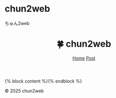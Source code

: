 # chun2web
ちゅん2web
<!DOCTYPE html>
<html lang="ja">
<head>
  <meta charset="UTF-8">
  <meta name="viewport" content="width=device-width, initial-scale=1">
  <title>chun2web</title>
  <link rel="stylesheet" href="{{ url_for('static', filename='style.css') }}">
</head>
<body>
  <header>
    <h1>🍀 chun2web</h1>
    <nav>
      <a href="{{ url_for('index') }}">Home</a>
      <a href="{{ url_for('post') }}">Post</a>
    </nav>
  </header>
  <main>
    {% block content %}{% endblock %}
  </main>
  <footer>
    <p>&copy; 2025 chun2web</p>
  </footer>
</body>
</html>